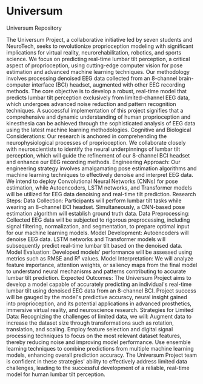 # Universum
Universum Repository

The Universum Project, a collaborative initiative led by seven students and NeuroTech, seeks to revolutionize proprioception modeling with significant implications for virtual reality, neurorehabilitation, robotics, and sports science. We focus on predicting real-time lumbar tilt perception, a critical aspect of proprioception, using cutting-edge computer vision for pose estimation and advanced machine learning techniques. Our methodology involves processing denoised EEG data collected from an 8-channel brain-computer interface (BCI) headset, augmented with other EEG recording methods. The core objective is to develop a robust, real-time model that predicts lumbar tilt perception exclusively from limited-channel EEG data, which undergoes advanced noise reduction and pattern recognition techniques. A successful implementation of this project signifies that a comprehensive and dynamic understanding of human proprioception and kinesthesia can be achieved through the sophisticated analysis of EEG data using the latest machine learning methodologies.
Cognitive and Biological Considerations:
Our research is anchored in comprehending the neurophysiological processes of proprioception. We collaborate closely with neuroscientists to identify the neural underpinnings of lumbar tilt perception, which will guide the refinement of our 8-channel BCI headset and enhance our EEG recording methods.
Engineering Approach:
Our engineering strategy involves amalgamating pose estimation algorithms and machine learning techniques to effectively denoise and interpret EEG data. We intend to deploy Convolutional Neural Networks (CNNs) for pose estimation, while Autoencoders, LSTM networks, and Transformer models will be utilized for EEG data denoising and real-time tilt prediction.
Research Steps:
Data Collection: Participants will perform lumbar tilt tasks while wearing an 8-channel BCI headset. Simultaneously, a CNN-based pose estimation algorithm will establish ground truth data.
Data Preprocessing: Collected EEG data will be subjected to rigorous preprocessing, including signal filtering, normalization, and segmentation, to prepare optimal input for our machine learning models.
Model Development: Autoencoders will denoise EEG data. LSTM networks and Transformer models will subsequently predict real-time lumbar tilt based on the denoised data.
Model Evaluation: Developed models' performance will be assessed using metrics such as RMSE and R² values.
Model Interpretation: We will analyze feature importance, attention weights, or saliency maps from the final model to understand neural mechanisms and patterns contributing to accurate lumbar tilt prediction.
Expected Outcomes: 
The Universum Project aims to develop a model capable of accurately predicting an individual's real-time lumbar tilt using denoised EEG data from an 8-channel BCI. Project success will be gauged by the model's predictive accuracy, neural insight gained into proprioception, and its potential applications in advanced prosthetics, immersive virtual reality, and neuroscience research.
Strategies for Limited Data:
Recognizing the challenges of limited data, we will:
Augment data to increase the dataset size through transformations such as rotation, translation, and scaling.
Employ feature selection and digital signal processing techniques to focus on the most relevant dataset features, thereby reducing noise and improving model performance.
Use ensemble learning techniques to combine predictions from multiple machine learning models, enhancing overall prediction accuracy.
The Universum Project team is confident in these strategies' ability to effectively address limited data challenges, leading to the successful development of a reliable, real-time model for human lumbar tilt perception.

